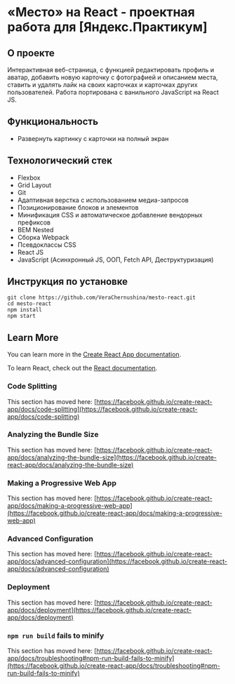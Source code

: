 # «Место» на React - проектная работа для [Яндекс.Практикум]


## О проекте
Интерактивная веб-страница, c функцией редактировать профиль и аватар, добавить новую карточку с фотографией и описанием места, ставить и удалять лайк на своих карточках и карточках других пользователей.
Работа портирована с ванильного JavaScript на React JS.

## Функциональность

* Развернуть картинку с карточки на полный экран


## Технологический стек

* Flexbox
* Grid Layout
* Git
* Адаптивная верстка с использованием медиа-запросов
* Позиционирование блоков и элементов
* Минификация CSS и автоматическое добавление вендорных префиксов
* BEM Nested
* Сборка Webpack
* Псевдоклассы CSS
* React JS
* JavaScript (Асинхронный JS, ООП, Fetch API, Деструктуризация)




## Инструкция по установке
```
git clone https://github.com/VeraChernushina/mesto-react.git
cd mesto-react
npm install
npm start
```


## Learn More

You can learn more in the [Create React App documentation](https://facebook.github.io/create-react-app/docs/getting-started).

To learn React, check out the [React documentation](https://reactjs.org/).

### Code Splitting

This section has moved here: [https://facebook.github.io/create-react-app/docs/code-splitting](https://facebook.github.io/create-react-app/docs/code-splitting)

### Analyzing the Bundle Size

This section has moved here: [https://facebook.github.io/create-react-app/docs/analyzing-the-bundle-size](https://facebook.github.io/create-react-app/docs/analyzing-the-bundle-size)

### Making a Progressive Web App

This section has moved here: [https://facebook.github.io/create-react-app/docs/making-a-progressive-web-app](https://facebook.github.io/create-react-app/docs/making-a-progressive-web-app)

### Advanced Configuration

This section has moved here: [https://facebook.github.io/create-react-app/docs/advanced-configuration](https://facebook.github.io/create-react-app/docs/advanced-configuration)

### Deployment

This section has moved here: [https://facebook.github.io/create-react-app/docs/deployment](https://facebook.github.io/create-react-app/docs/deployment)

### `npm run build` fails to minify

This section has moved here: [https://facebook.github.io/create-react-app/docs/troubleshooting#npm-run-build-fails-to-minify](https://facebook.github.io/create-react-app/docs/troubleshooting#npm-run-build-fails-to-minify)
